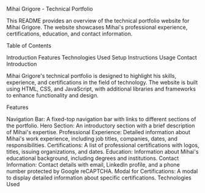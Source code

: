 Mihai Grigore - Technical Portfolio

This README provides an overview of the technical portfolio website for Mihai Grigore. The website showcases Mihai's professional experience, certifications, education, and contact information.

Table of Contents

Introduction
Features
Technologies Used
Setup Instructions
Usage
Contact
Introduction

Mihai Grigore's technical portfolio is designed to highlight his skills, experience, and certifications in the field of technology. The website is built using HTML, CSS, and JavaScript, with additional libraries and frameworks to enhance functionality and design.

Features

Navigation Bar: A fixed-top navigation bar with links to different sections of the portfolio.
Hero Section: An introductory section with a brief description of Mihai's expertise.
Professional Experience: Detailed information about Mihai's work experience, including job titles, companies, dates, and responsibilities.
Certifications: A list of professional certifications with logos, titles, issuing organizations, and dates.
Education: Information about Mihai's educational background, including degrees and institutions.
Contact Information: Contact details with email, LinkedIn profile, and a phone number protected by Google reCAPTCHA.
Modal for Certifications: A modal to display detailed information about specific certifications.
Technologies Used
